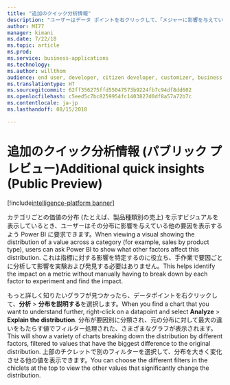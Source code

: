 ```yaml
---
title: "追加のクイック分析情報"
description: "ユーザーはデータ ポイントを右クリックして、「メジャーに影響を与えている要因」を質問し、 その効果を説明する推奨ビジュアルを表示できます。"
author: MI77
manager: kimani
ms.date: 7/22/18
ms.topic: article
ms.prod: 
ms.service: business-applications
ms.technology: 
ms.author: willthom
audience: end user, developer, citizen developer, customizer, business analyst, IT pro
ms.translationtype: HT
ms.sourcegitcommit: 62ff356275ffd55047573b9224fb7c94df8dd602
ms.openlocfilehash: c5eed5c7bc8259954fc1403827d0df8a57a72b7c
ms.contentlocale: ja-jp
ms.lasthandoff: 08/15/2018

---
```


# <a name="additional-quick-insights-public-preview"></a><span data-ttu-id="0fefa-104">追加のクイック分析情報 (パブリック プレビュー)</span><span class="sxs-lookup"><span data-stu-id="0fefa-104">Additional quick insights (Public Preview)</span></span>

[!include[intelligence-platform banner](../../includes/intelligence-platform.md)]



<span data-ttu-id="0fefa-105">カテゴリごとの価値の分布 (たとえば、製品種類別の売上) を示すビジュアルを表示しているとき、ユーザーはその分布に影響を与えている他の要因を表示するよう Power BI に要求できます。</span><span class="sxs-lookup"><span data-stu-id="0fefa-105">When viewing a visual showing the distribution of a value across a category (for example, sales by product type), users can ask Power BI to show what other factors affect this distribution.</span></span> <span data-ttu-id="0fefa-106">これは指標に対する影響を特定するのに役立ち、手作業で要因ごとに分析して影響を実験および発見する必要はありません。</span><span class="sxs-lookup"><span data-stu-id="0fefa-106">This helps identify the impact on a metric without manually having to break down by each factor to experiment and find the impact.</span></span>

<span data-ttu-id="0fefa-107">もっと詳しく知りたいグラフが見つかったら、データポイントを右クリックして、**分析** > **分布を説明する**を選択します。</span><span class="sxs-lookup"><span data-stu-id="0fefa-107">When you find a chart that you want to understand further, right-click on a datapoint and select **Analyze** > **Explain the distribution**.</span></span> <span data-ttu-id="0fefa-108">分布が要因別に分類され、元の分布に対して最大の違いをもたらす値でフィルター処理された、さまざまなグラフが表示されます。</span><span class="sxs-lookup"><span data-stu-id="0fefa-108">This will show a variety of charts breaking down the distribution by different factors, filtered to values that have the biggest difference to the original distribution.</span></span> <span data-ttu-id="0fefa-109">上部のチクレットで別のフィルターを選択して、分布を大きく変化させる他の値を表示できます。</span><span class="sxs-lookup"><span data-stu-id="0fefa-109">You can choose the different filters in the chiclets at the top to view the other values that significantly change the distribution.</span></span>

<!--
### Who uses this feature
This feature is intended for all report users. It works without any additional setup. 
## Status
### Development status
In development
#### Target timeframe
October ‘18
-->

